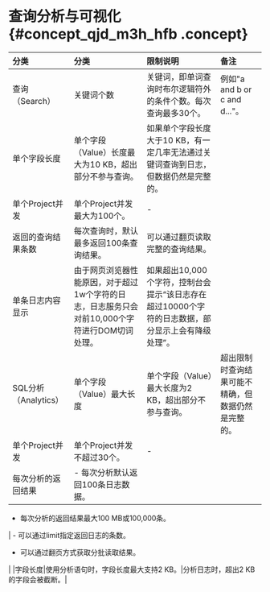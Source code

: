 # 查询分析与可视化 {#concept_qjd_m3h_hfb .concept}

|分类|分类|限制说明|备注|
|:-|:-|:---|:-|
|查询（Search）|关键词个数|关键词，即单词查询时布尔逻辑符外的条件个数。每次查询最多30个。|例如"a and b or c and d..."。|
|单个字段长度|单个字段（Value）长度最大为10 KB，超出部分不参与查询。|如果单个字段长度大于10 KB，有一定几率无法通过关键词查询到日志，但数据仍然是完整的。|
|单个Project并发|单个Project并发最大为100个。|-|
|返回的查询结果条数|每次查询时，默认最多返回100条查询结果。|可以通过翻页读取完整的查询结果。|
|单条日志内容显示|由于网页浏览器性能原因，对于超过1w个字符的日志，日志服务只会对前10,000个字符进行DOM切词处理。|如果超出10,000个字符，控制台会提示“该日志存在超过10000个字符的日志数据，部分显示上会有降级处理”。|
|SQL分析（Analytics）|单个字段（Value）最大长度|单个字段（Value）最大长度为2 KB，超出部分不参与查询。|超出限制时查询结果可能不精确，但数据仍然是完整的。|
|单个Project并发|单个Project并发不超过30个。|-|
|每次分析的返回结果| -   每次分析默认返回100条日志数据。
-   每次分析的返回结果最大100 MB或100,000条。

 | -   可以通过limit指定返回日志的条数。
-   可以通过翻页方式获取分批读取结果。

 |
|字段长度|使用分析语句时，字段长度最大支持2 KB。|分析日志时，超出2 KB的字段会被截断。|

